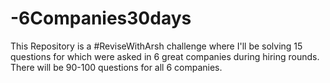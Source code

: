 # -6Companies30days
This Repository is a #ReviseWithArsh challenge where I'll be solving 15 questions for which were asked in 6 great companies during hiring rounds. There will be 90-100 questions for all 6 companies.
